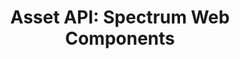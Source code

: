 ---
layout: api.njk
title: 'Asset API: Spectrum Web Components'
displayName: Asset
componentName: asset
componentHeading: sp-asset
tags:
- component-api
---